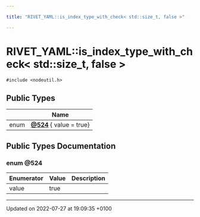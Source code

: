 ```yaml
---

title: "RIVET_YAML::is_index_type_with_check< std::size_t, false >"

---
```


# RIVET_YAML::is_index_type_with_check< std::size_t, false >






`#include <nodeutil.h>`

## Public Types

|                | Name           |
| -------------- | -------------- |
| enum| **[@524](http://example.org/classes/structrivet__yaml_1_1is__index__type__with__check_3_01std_1_1size__t_00_01false_01_4/#enum-@524)** { value = true} |

## Public Types Documentation

### enum @524

| Enumerator | Value | Description |
| ---------- | ----- | ----------- |
| value | true|   |




-------------------------------

Updated on 2022-07-27 at 19:09:35 +0100